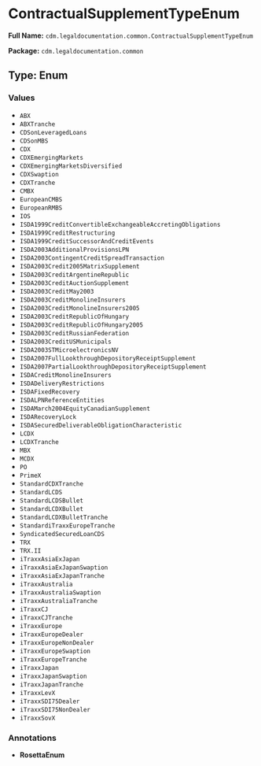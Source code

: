 # ContractualSupplementTypeEnum

**Full Name:** `cdm.legaldocumentation.common.ContractualSupplementTypeEnum`

**Package:** `cdm.legaldocumentation.common`

## Type: Enum

### Values

- `ABX`
- `ABXTranche`
- `CDSonLeveragedLoans`
- `CDSonMBS`
- `CDX`
- `CDXEmergingMarkets`
- `CDXEmergingMarketsDiversified`
- `CDXSwaption`
- `CDXTranche`
- `CMBX`
- `EuropeanCMBS`
- `EuropeanRMBS`
- `IOS`
- `ISDA1999CreditConvertibleExchangeableAccretingObligations`
- `ISDA1999CreditRestructuring`
- `ISDA1999CreditSuccessorAndCreditEvents`
- `ISDA2003AdditionalProvisionsLPN`
- `ISDA2003ContingentCreditSpreadTransaction`
- `ISDA2003Credit2005MatrixSupplement`
- `ISDA2003CreditArgentineRepublic`
- `ISDA2003CreditAuctionSupplement`
- `ISDA2003CreditMay2003`
- `ISDA2003CreditMonolineInsurers`
- `ISDA2003CreditMonolineInsurers2005`
- `ISDA2003CreditRepublicOfHungary`
- `ISDA2003CreditRepublicOfHungary2005`
- `ISDA2003CreditRussianFederation`
- `ISDA2003CreditUSMunicipals`
- `ISDA2003STMicroelectronicsNV`
- `ISDA2007FullLookthroughDepositoryReceiptSupplement`
- `ISDA2007PartialLookthroughDepositoryReceiptSupplement`
- `ISDACreditMonolineInsurers`
- `ISDADeliveryRestrictions`
- `ISDAFixedRecovery`
- `ISDALPNReferenceEntities`
- `ISDAMarch2004EquityCanadianSupplement`
- `ISDARecoveryLock`
- `ISDASecuredDeliverableObligationCharacteristic`
- `LCDX`
- `LCDXTranche`
- `MBX`
- `MCDX`
- `PO`
- `PrimeX`
- `StandardCDXTranche`
- `StandardLCDS`
- `StandardLCDSBullet`
- `StandardLCDXBullet`
- `StandardLCDXBulletTranche`
- `StandardiTraxxEuropeTranche`
- `SyndicatedSecuredLoanCDS`
- `TRX`
- `TRX.II`
- `iTraxxAsiaExJapan`
- `iTraxxAsiaExJapanSwaption`
- `iTraxxAsiaExJapanTranche`
- `iTraxxAustralia`
- `iTraxxAustraliaSwaption`
- `iTraxxAustraliaTranche`
- `iTraxxCJ`
- `iTraxxCJTranche`
- `iTraxxEurope`
- `iTraxxEuropeDealer`
- `iTraxxEuropeNonDealer`
- `iTraxxEuropeSwaption`
- `iTraxxEuropeTranche`
- `iTraxxJapan`
- `iTraxxJapanSwaption`
- `iTraxxJapanTranche`
- `iTraxxLevX`
- `iTraxxSDI75Dealer`
- `iTraxxSDI75NonDealer`
- `iTraxxSovX`
### Annotations

- **RosettaEnum**


